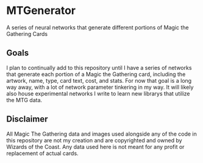 # MTGenerator
A series of neural networks that generate different portions of Magic the Gathering Cards

## Goals
I plan to continually add to this repository until I have a series of networks that generate each portion of a Magic the Gathering card, including the artwork, name, type, card text, cost, and stats. For now that goal is a long way away, with a lot of network parameter tinkering in my way. It will likely also house experimental networks I write to learn new librarys that utilize the MTG data.

## Disclaimer
All Magic The Gathering data and images used alongside any of the code in this repository are not my creation and are copyrighted and owned by Wizards of the Coast. Any data used here is not meant for any profit or replacement of actual cards.
